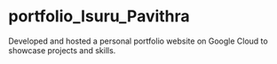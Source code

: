 # portfolio_Isuru_Pavithra
 Developed and hosted a personal portfolio website on Google Cloud to showcase projects and skills.
